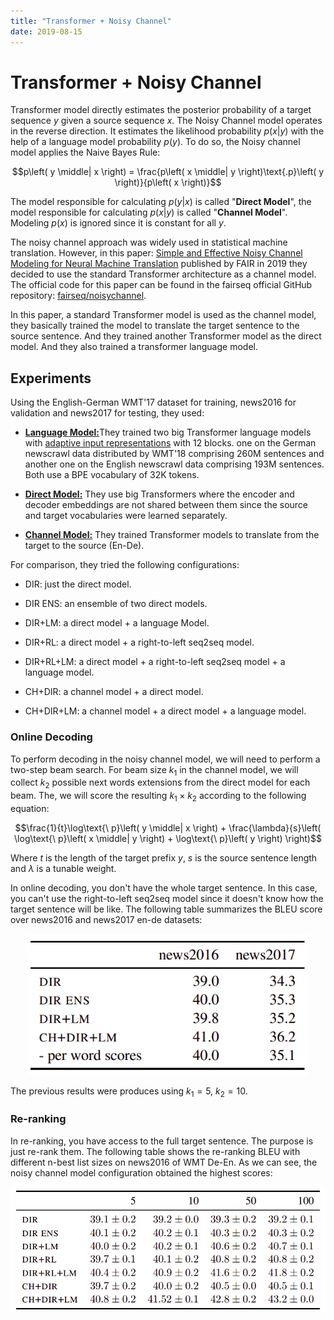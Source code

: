 ```yaml
---
title: "Transformer + Noisy Channel"
date: 2019-08-15
---
```


# Transformer + Noisy Channel
Transformer model directly estimates the posterior probability of a
target sequence $y$ given a source sequence $x$. The Noisy Channel model
operates in the reverse direction. It estimates the likelihood
probability $p\left( x \middle| y \right)$ with the help of a language
model probability $p\left( y \right)$. To do so, the Noisy channel model
applies the Naive Bayes Rule:

$$p\left( y \middle| x \right) = \frac{p\left( x \middle| y \right)\text{.p}\left( y \right)}{p\left( x \right)}$$

The model responsible for calculating $p\left( y \middle| x \right)$ is
called "**Direct Model**", the model responsible for calculating
$p\left( x \middle| y \right)$ is called "**Channel Model**". Modeling
$p(x)$ is ignored since it is constant for all $y$.

The noisy channel approach was widely used in statistical machine
translation. However, in this paper: [Simple and Effective Noisy Channel
Modeling for Neural Machine
Translation](https://arxiv.org/pdf/1908.05731.pdf) published by FAIR in
2019 they decided to use the standard Transformer architecture as a
channel model. The official code for this paper can be found in the
fairseq official GitHub repository:
[fairseq/noisychannel](https://github.com/pytorch/fairseq/tree/master/examples/noisychannel).

In this paper, a standard Transformer model is used as the channel
model, they basically trained the model to translate the target sentence
to the source sentence. And they trained another Transformer model as
the direct model. And they also trained a transformer language model.

Experiments
-----------

Using the English-German WMT'17 dataset for training, news2016 for
validation and news2017 for testing, they used:

-   <u><strong>Language Model:</strong></u>They trained two big Transformer language models with
    [adaptive input
    representations](https://github.com/pytorch/fairseq/blob/main/examples/language_model/README.adaptive_inputs.md)
    with 12 blocks. one on the German newscrawl data distributed by
    WMT'18 comprising 260M sentences and another one on the English
    newscrawl data comprising 193M sentences. Both use a BPE vocabulary
    of 32K tokens.

-   <u><strong>Direct Model:</strong></u>
    They use big Transformers where the encoder and decoder embeddings
    are not shared between them since the source and target vocabularies
    were learned separately.

-   <u><strong>Channel Model:</strong></u>
    They trained Transformer models to translate from the target to the
    source (En-De).

For comparison, they tried the following configurations:

-   DIR: just the direct model.

-   DIR ENS: an ensemble of two direct models.

-   DIR+LM: a direct model + a language Model.

-   DIR+RL: a direct model + a right-to-left seq2seq model.

-   DIR+RL+LM: a direct model + a right-to-left seq2seq model + a
    language model.

-   CH+DIR: a channel model + a direct model.

-   CH+DIR+LM: a channel model + a direct model + a language model.

### Online Decoding

To perform decoding in the noisy channel model, we will need to perform
a two-step beam search. For beam size $k_{1}$ in the channel model, we
will collect $k_{2}$ possible next words extensions from the direct
model for each beam. The, we will score the resulting
$k_{1} \times k_{2}$ according to the following equation:

$$\frac{1}{t}\log\text{\ p}\left( y \middle| x \right) + \frac{\lambda}{s}\left( \log\text{\ p}\left( x \middle| y \right) + \log\text{\ p}\left( y \right) \right)$$

Where $t$ is the length of the target prefix $y$, $s$ is the source
sentence length and $\lambda$ is a tunable weight.

In online decoding, you don't have the whole target sentence. In this
case, you can't use the right-to-left seq2seq model since it doesn't
know how the target sentence will be like. The following table
summarizes the BLEU score over news2016 and news2017 en-de datasets:

<div align="center">
    <img src="media/Transformer_+_NoisyChannel/image1.png" width=450>
</div>

The previous results were produces using $k_{1} = 5,\ k_{2} = 10$.

### Re-ranking

In re-ranking, you have access to the full target sentence. The purpose
is just re-rank them. The following table shows the re-ranking BLEU with
different n-best list sizes on news2016 of WMT De-En. As we can see, the
noisy channel model configuration obtained the highest scores:

<div align="center">
    <img src="media/Transformer_+_NoisyChannel/image2.png" width=750>
</div>
